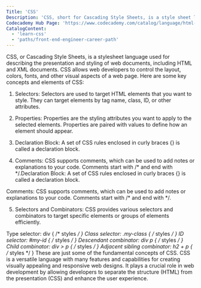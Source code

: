 ```yaml
---
Title: 'CSS'
Description: 'CSS, short for Cascading Style Sheets, is a style sheet language used to style websites. Colors, fonts, and page layouts for a site can all be managed using CSS. The more comfortable you are with CSS, the better equipped you will be to create an appealing website.'
Codecademy Hub Page: 'https://www.codecademy.com/catalog/language/html-css'
CatalogContent:
  - 'learn-css'
  - 'paths/front-end-engineer-career-path'
---
```



CSS, or Cascading Style Sheets, is a stylesheet language used for describing the presentation and styling of web documents, including HTML and XML documents. CSS allows web developers to control the layout, colors, fonts, and other visual aspects of a web page. Here are some key concepts and elements of CSS:

1. Selectors: Selectors are used to target HTML elements that you want to style. They can target elements by tag name, class, ID, or other attributes.

2. Properties: Properties are the styling attributes you want to apply to the selected elements. Properties are paired with values to define how an element should appear.

3. Declaration Block: A set of CSS rules enclosed in curly braces {} is called a declaration block.

4. Comments: CSS supports comments, which can be used to add notes or explanations to your code. Comments start with /* and end with */.Declaration Block: A set of CSS rules enclosed in curly braces {} is called a declaration block.

Comments: CSS supports comments, which can be used to add notes or explanations to your code. Comments start with /* and end with */.

5. Selectors and Combinators: CSS provides various selectors and combinators to target specific elements or groups of elements efficiently.

Type selector: div { /* styles */ }
Class selector: .my-class { /* styles */ }
ID selector: #my-id { /* styles */ }
Descendant combinator: div p { /* styles */ }
Child combinator: div > p { /* styles */ }
Adjacent sibling combinator: h2 + p { /* styles */ }
These are just some of the fundamental concepts of CSS. CSS is a versatile language with many features and capabilities for creating visually appealing and responsive web designs. It plays a crucial role in web development by allowing developers to separate the structure (HTML) from the presentation (CSS) and enhance the user experience.